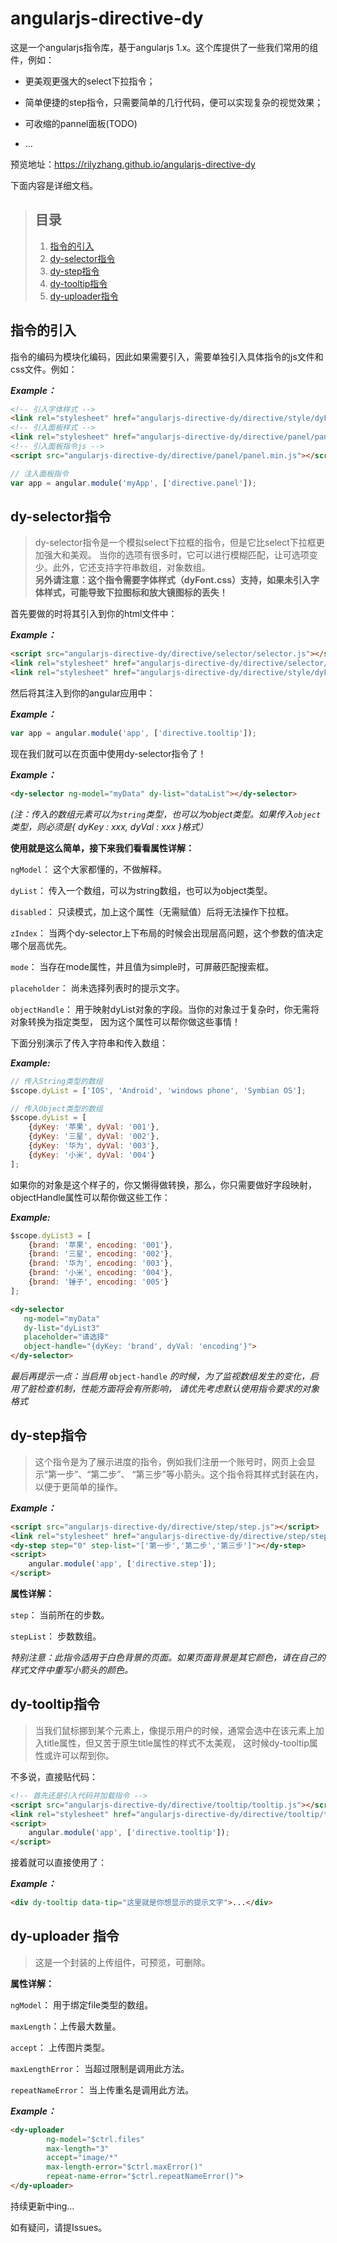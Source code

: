 # angularjs-directive-dy

这是一个angularjs指令库，基于angularjs 1.x。这个库提供了一些我们常用的组件，例如：

* 更美观更强大的select下拉指令；

* 简单便捷的step指令，只需要简单的几行代码，便可以实现复杂的视觉效果；

* 可收缩的pannel面板(TODO)

* ...

预览地址：https://rilyzhang.github.io/angularjs-directive-dy

下面内容是详细文档。

> ## 目录
> 1. [指令的引入](#import)
> 2. [dy-selector指令](#selector)
> 3. [dy-step指令](#step)
> 4. [dy-tooltip指令](#tooltip)
> 5. [dy-uploader指令](#uploader)

## <a name="import">指令的引入</a>

指令的编码为模块化编码，因此如果需要引入，需要单独引入具体指令的js文件和css文件。例如：

***Example：***
```html
<!-- 引入字体样式 -->
<link rel="stylesheet" href="angularjs-directive-dy/directive/style/dyFont.css">
<!-- 引入面板样式 -->
<link rel="stylesheet" href="angularjs-directive-dy/directive/panel/panel.css">
<!-- 引入面板指令js -->
<script src="angularjs-directive-dy/directive/panel/panel.min.js"></script>
```

```javascript
// 注入面板指令
var app = angular.module('myApp', ['directive.panel']);
```

## <a name="selector">dy-selector指令</a>

>dy-selector指令是一个模拟select下拉框的指令，但是它比select下拉框更加强大和美观。
当你的选项有很多时，它可以进行模糊匹配，让可选项变少。此外，它还支持字符串数组，对象数组。<br/>
**另外请注意：这个指令需要字体样式（dyFont.css）支持，如果未引入字体样式，可能导致下拉图标和放大镜图标的丢失！**

首先要做的时将其引入到你的html文件中：

***Example：***
```html
<script src="angularjs-directive-dy/directive/selector/selector.js"></script>
<link rel="stylesheet" href="angularjs-directive-dy/directive/selector/selector.css">
<link rel="stylesheet" href="angularjs-directive-dy/directive/style/dyFont.css">
```

然后将其注入到你的angular应用中：

***Example：***

```javascript
var app = angular.module('app', ['directive.tooltip']);
```

现在我们就可以在页面中使用dy-selector指令了！

***Example：***
```html
<dy-selector ng-model="myData" dy-list="dataList"></dy-selector>
```

*(注：传入的数组元素可以为`string`类型，也可以为object类型。如果传入`object`类型，则必须是{ dyKey : xxx, dyVal : xxx }格式）*

**使用就是这么简单，接下来我们看看属性详解：**

``ngModel``：       这个大家都懂的，不做解释。

``dyList``：        传入一个数组，可以为string数组，也可以为object类型。

``disabled``：      只读模式，加上这个属性（无需赋值）后将无法操作下拉框。

``zIndex``：        当两个dy-selector上下布局的时候会出现层高问题，这个参数的值决定哪个层高优先。

``mode``：          当存在mode属性，并且值为simple时，可屏蔽匹配搜索框。

``placeholder``：   尚未选择列表时的提示文字。

``objectHandle``：  用于映射dyList对象的字段。当你的对象过于复杂时，你无需将对象转换为指定类型，
                    因为这个属性可以帮你做这些事情！

下面分别演示了传入字符串和传入数组：

***Example:***

```javascript
// 传入String类型的数组
$scope.dyList = ['IOS', 'Android', 'windows phone', 'Symbian OS'];
```

```javascript
// 传入Object类型的数组
$scope.dyList = [
    {dyKey: '苹果', dyVal: '001'},
    {dyKey: '三星', dyVal: '002'},
    {dyKey: '华为', dyVal: '003'},
    {dyKey: '小米', dyVal: '004'}
];
```

如果你的对象是这个样子的，你又懒得做转换，那么，你只需要做好字段映射，objectHandle属性可以帮你做这些工作：

***Example:***

```javascript
$scope.dyList3 = [
    {brand: '苹果', encoding: '001'},
    {brand: '三星', encoding: '002'},
    {brand: '华为', encoding: '003'},
    {brand: '小米', encoding: '004'},
    {brand: '锤子', encoding: '005'}
];
```

```html
<dy-selector
   ng-model="myData"
   dy-list="dyList3"
   placeholder="请选择"
   object-handle="{dyKey: 'brand', dyVal: 'encoding'}">
</dy-selector>
```

*最后再提示一点：当启用* ``object-handle`` *的时候，为了监视数组发生的变化，启用了脏检查机制，性能方面将会有所影响，
请优先考虑默认使用指令要求的对象格式*

## <a name="step">dy-step指令</a>

>这个指令是为了展示进度的指令，例如我们注册一个账号时，网页上会显示“第一步”、“第二步”、
“第三步”等小箭头。这个指令将其样式封装在内，以便于更简单的操作。

***Example：***

```html
<script src="angularjs-directive-dy/directive/step/step.js"></script>
<link rel="stylesheet" href="angularjs-directive-dy/directive/step/step.css">
<dy-step step="0" step-list="['第一步','第二步','第三步']"></dy-step>
<script>
    angular.module('app', ['directive.step']);
</script>
```

**属性详解：**

``step``：    当前所在的步数。

``stepList``：    步数数组。

*特别注意：此指令适用于白色背景的页面。如果页面背景是其它颜色，请在自己的样式文件中重写小箭头的颜色。*

## <a name="tooltip">dy-tooltip指令</a>

>当我们鼠标挪到某个元素上，像提示用户的时候，通常会选中在该元素上加入title属性，但又苦于原生title属性的样式不太美观，
这时候dy-tooltip属性或许可以帮到你。

不多说，直接贴代码：

```html
<!-- 首先还是引入代码并加载指令 -->
<script src="angularjs-directive-dy/directive/tooltip/tooltip.js"></script>
<link rel="stylesheet" href="angularjs-directive-dy/directive/tooltip/tooltip.css">
<script>
    angular.module('app', ['directive.tooltip']);
</script>
```

接着就可以直接使用了：

***Example：***

```html
<div dy-tooltip data-tip="这里就是你想显示的提示文字">...</div>
```

## <a name="uploader">dy-uploader 指令</a>

>这是一个封装的上传组件，可预览，可删除。

**属性详解：**

``ngModel``： 用于绑定file类型的数组。

``maxLength``：上传最大数量。

``accept``： 上传图片类型。

``maxLengthError``： 当超过限制是调用此方法。

``repeatNameError``： 当上传重名是调用此方法。

***Example：***
```html
<dy-uploader
        ng-model="$ctrl.files"
        max-length="3"
        accept="image/*"
        max-length-error="$ctrl.maxError()"
        repeat-name-error="$ctrl.repeatNameError()">
</dy-uploader>
```

持续更新中ing...

如有疑问，请提Issues。